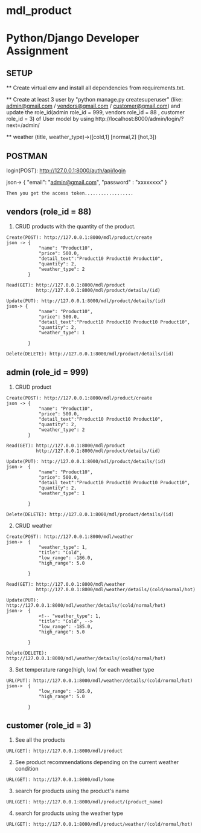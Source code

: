 # mdl_product

# Python/Django Developer Assignment

## SETUP
   ** Create virtual env and install all dependencies from 
      requirements.txt.
      
   ** Create at least 3 user by "python manage.py createsuperuser"
      (like: admin@gmail.com / vendors@gmail.com / customer@gmail.com)
      and update the role_id(admin role_id = 999, vendors role_id = 88
      , customer role_id = 3) of User model by using 
      http://localhost:8000/admin/login/?next=/admin/
      
   ** weather (title, weather_type)->([cold,1] [normal,2] [hot,3])
   
## POSTMAN 
   login(POST): http://127.0.0.1:8000/auth/api/login
   
   json-> {
            "email": "admin@gmail.com",
            "password" : "xxxxxxxx"
          }

    Then you get the access token..................

## vendors (role_id = 88)
   1. CRUD products with the quantity of the product.
    
    Create(POST): http://127.0.0.1:8000/mdl/product/create
    json -> {
                "name": "Product10",
                "price": 500.0,
                "detail_text":"Product10 Product10 Product10",
                "quantity": 2,
                "weather_type": 2
            }

    Read(GET): http://127.0.0.1:8000/mdl/product 
               http://127.0.0.1:8000/mdl/product/details/(id)   
    
    Update(PUT): http://127.0.0.1:8000/mdl/product/details/(id)   
    json-> {
                "name": "Product10",
                "price": 500.0,
                "detail_text":"Product10 Product10 Product10 Product10",
                "quantity": 2,
                "weather_type": 1

            }  

    Delete(DELETE): http://127.0.0.1:8000/mdl/product/details/(id)

    
## admin (role_id = 999)
   1. CRUD product
   
    Create(POST): http://127.0.0.1:8000/mdl/product/create
    json -> {
                "name": "Product10",
                "price": 500.0,
                "detail_text":"Product10 Product10 Product10",
                "quantity": 2,
                "weather_type": 2
            }

    Read(GET): http://127.0.0.1:8000/mdl/product 
               http://127.0.0.1:8000/mdl/product/details/(id)   
    
    Update(PUT): http://127.0.0.1:8000/mdl/product/details/(id)   
    json->  {
                "name": "Product10",
                "price": 500.0,
                "detail_text":"Product10 Product10 Product10 Product10",
                "quantity": 2,
                "weather_type": 1

            }  

    Delete(DELETE): http://127.0.0.1:8000/mdl/product/details/(id)
   2. CRUD weather
   
    Create(POST): http://127.0.0.1:8000/mdl/weather
    json->  {
                "weather_type": 1,
                "title": "Cold",
                "low_range": -186.0,
                "high_range": 5.0

            }

    Read(GET): http://127.0.0.1:8000/mdl/weather
               http://127.0.0.1:8000/mdl/weather/details/(cold/normal/hot)

    Update(PUT): http://127.0.0.1:8000/mdl/weather/details/(cold/normal/hot)
    json->  {
                <!-- "weather_type": 1,
                "title": "Cold", -->
                "low_range": -185.0,
                "high_range": 5.0

            }

    Delete(DELETE): http://127.0.0.1:8000/mdl/weather/details/(cold/normal/hot)

   3. Set temperature range(high, low) for each weather type
   
    URL(PUT): http://127.0.0.1:8000/mdl/weather/details/(cold/normal/hot)
    json->  {
                "low_range": -185.0,
                "high_range": 5.0

            }

## customer (role_id = 3)
   1. See all the products
   
    URL(GET): http://127.0.0.1:8000/mdl/product
 
   2. See product recommendations depending on the
current weather condition

    URL(GET): http://127.0.0.1:8000/mdl/home

   3. search for products using the product's name 
   
    URL(GET): http://127.0.0.1:8000/mdl/product/(product_name)
      
   4. search for products using the weather type
    
    URL(GET): http://127.0.0.1:8000/mdl/product/weather/(cold/normal/hot)
